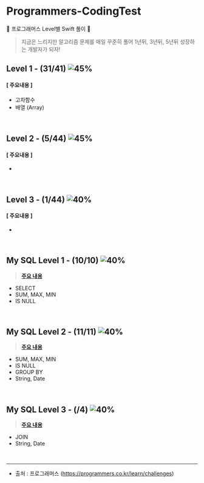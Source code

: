 # Programmers-CodingTest
🐢 프로그래머스 Level별 Swift 풀이 🚀

>지금은 느리지만 알고리즘 문제를 매일 꾸준히 풀어 1년뒤, 3년뒤, 5년뒤 성장하는 개발자가 되자!



## Level 1 - (31/41) ![45%](https://progress-bar.dev/56)

#### [ 주요내용 ]

- 고차함수 
- 배열 (Array)

<br>

## Level 2 - (5/44) ![45%](https://progress-bar.dev/5)

#### [ 주요내용 ]

- 

<br>

## Level 3 - (1/44) ![40%](https://progress-bar.dev/0)

#### [ 주요내용 ]

- 

<br>

## My SQL Level 1 - (10/10) ![40%](https://progress-bar.dev/100)

>**[주요 내용](https://github.com/suhyeon4820/Programmers-CodingTest/blob/main/MySQL.md)**

- SELECT
- SUM, MAX, MIN
- IS NULL

<br>

## My SQL Level 2 - (11/11) ![40%](https://progress-bar.dev/100)

>**[주요 내용](https://github.com/suhyeon4820/Programmers-CodingTest/blob/main/MySQL.md)**

- SUM, MAX, MIN
- IS NULL
- GROUP BY
- String, Date

<br>

## My SQL Level 3 - (/4) ![40%](https://progress-bar.dev/100)

>**[주요 내용](https://github.com/suhyeon4820/Programmers-CodingTest/blob/main/MySQL.md)**

- JOIN
- String, Date

<br>

---

- 출처 : 프로그래머스 (https://programmers.co.kr/learn/challenges)